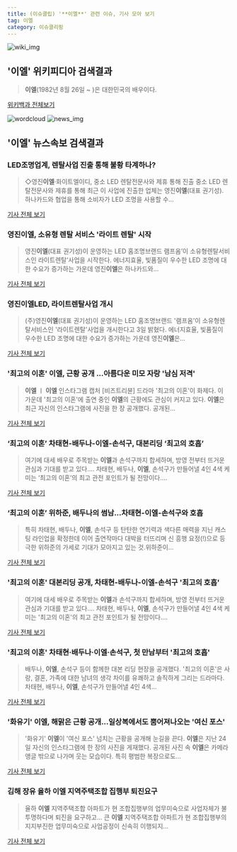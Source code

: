 ```yaml
---
title: (이슈클립) '**이엘**' 관련 이슈, 기사 모아 보기
tag: 이엘
category: 이슈클리핑
---
```

![wiki_img](https://user-images.githubusercontent.com/42597476/44503234-41136a80-a6d0-11e8-9071-6fc6418eafe4.png)
## **'**이엘**'** 위키피디아 검색결과
>**이엘**(1982년 8월 26일 ~ )은 대한민국의 배우이다.

<a href="https://ko.wikipedia.org/wiki/이엘" target="_blank">위키백과 전체보기</a>

![wordcloud](https://s3.ap-northeast-2.amazonaws.com/lyrics101-wordcloud/2018-09-05-1536139677.png)
![news_img](https://user-images.githubusercontent.com/42597476/44507050-1206f400-a6e4-11e8-8d98-7ffbfebb353f.png)
## **'**이엘**'** 뉴스속보 검색결과
### LED조명업계, 렌탈사업 진출 통해 불황 타계하나?

>◇영진**이엘**·화이트엘이디, 중소 LED 렌탈전문사와 제휴 통해 진출 중소 LED 렌탈전문사와 제휴를 통해 최근 이 사업에 진출한 업체는 영진**이엘**(대표 권기성). 하나카드와 협업을 통해 소비자가 LED 조명을 사용할 수...

<a href="http://www.ekn.kr/news/article.html?no=384606" target="_blank">기사 전체 보기</a>

### 영진**이엘**, 소유형 렌탈 서비스 '라이트 렌탈' 시작

>영진**이엘**(대표 권기성)이 운영하는 LED 홈조명브랜드 램프옴’이 소유형렌탈서비스인 라이트렌탈’사업을 시작한다. 에너지효율, 빛품질이 우수한 LED 조명에 대한 수요가 증가하는 가운데 영진**이엘**은 하나카드와...

<a href="http://www.electimes.com/article.php?aid=1536019671164142008" target="_blank">기사 전체 보기</a>

### 영진**이엘**LED, 라이트렌탈사업 개시

>(주)영진**이엘**(대표 권기성)이 운영하는 LED 홈조명브랜드 '램프옴'이 소유형렌탈서비스인 '라이트렌탈'사업을 개시한다고 3일 밝혔다. 에너지효율, 빛품질이 우수한 LED 조명에 대한 수요가 증가하는 가운데 영진**이엘**은...

<a href="http://www.todayenergy.kr/news/articleView.html?idxno=206148" target="_blank">기사 전체 보기</a>

### '최고의 이혼' **이엘**, 근황 공개 …아름다운 미모 자랑 '남심 저격'

>**이엘** ㅣ **이엘** 인스타그램 캡처 [비즈트리뷴] 드라마 '최고의 이혼'이 화제다. 이 가운데 '최고의 이혼'에 출연 중인 **이엘**의 근황에도 관심이 커지고 있다. **이엘**은 최근 자신의 인스타그램에 사진을 한 장 공개했다. 공개된...

<a href="http://www.biztribune.co.kr/news/view.php?no=72259" target="_blank">기사 전체 보기</a>

### ‘최고의 이혼’ 차태현-배두나-**이엘**-손석구, 대본리딩 ‘최고의 호흡’

>여기에 대세 배우로 주목받는 **이엘**과 손석구까지 합세하며, 방영 전부터 뜨거운 관심과 기대를 받고 있다.... 차태현, 배두나, **이엘**, 손석구가 만들어낼 4인 4색 케미는 ‘최고의 이혼’의 최고 관전 포인트가 될 전망이다....

<a href="http://www.kookje.co.kr/news2011/asp/newsbody.asp?code=0500&key=20180902.99099014881" target="_blank">기사 전체 보기</a>

### ‘최고의 이혼’ 위하준, 배두나의 썸남…차태현-**이엘**-손석구와 호흡

>특히 차태현, 배두나, **이엘**, 손석구 등 탄탄한 연기력과 색다른 매력을 지닌 캐스팅 라인업을 확정한데 이어 출연작마다 대박을 터뜨리며 신 흥행 요정(!)으로 등극한 위하준의 가세로 기대가 모아지고 있는 것.위하준이...

<a href="http://www.kookje.co.kr/news2011/asp/newsbody.asp?code=0500&key=20180903.99099000533" target="_blank">기사 전체 보기</a>

### '최고의 이혼' 대본리딩 공개, 차태현-배두나-**이엘**-손석구 '최고의 호흡'

>여기에 대세 배우로 주목받는 **이엘**과 손석구까지 합세하며, 방영 전부터 뜨거운 관심과 기대를 받고 있다.... 차태현, 배두나, **이엘**, 손석구가 만들어낼 4인 4색 케미는 '최고의 이혼'의 최고 관전 포인트가 될 전망이다....

<a href="http://news.imaeil.com/Entertainments/2018090101085956282" target="_blank">기사 전체 보기</a>

### '최고의 이혼' 차태현·배두나·**이엘**·손석구, 첫 만남부터 '최고의 호흡'

>배두나, **이엘**, 손석구 등이 함께한 대본 리딩 현장을 공개했다. '최고의 이혼'은 사랑, 결혼, 가족에 대한 남녀의 생각 차이를 유쾌하고 솔직하게 그리는 드라마다. 차태현, 배두나, **이엘**, 손석구가 만들어낼 4인 4색...

<a href="http://news.hankyung.com/article/201808318982H" target="_blank">기사 전체 보기</a>

### '화유기' **이엘**, 해맑은 근황 공개…일상복에서도 뿜어져나오는 '여신 포스'

>'화유기' **이엘**이 '여신 포스' 넘치는 근황을 공개해 눈길을 끈다. **이엘**은 지난 24일 자신의 인스타그램에 한 장의 사진을 게재했다. 공개된 사진 속 **이엘**은 카메라 앵글 밖으로 나가며 웃는 모습이다. 특히 평범한 복장으로도...

<a href="http://www.topstarnews.net/news/articleView.html?idxno=473951" target="_blank">기사 전체 보기</a>

### 김해 장유 율하 **이엘** 지역주택조합 집행부 퇴진요구

>율하 **이엘** 지역주택조합 아파트가 현 조합집행부의 업무미숙으로 사업자체가 불투명하다며 퇴진을 요구하고... 큰 **이엘** 지역주택조합 아파트가 현 조합집행부의 지지부진한 업무미숙으로 사업공정이 신속히 이행되지...

<a href="http://www.gndomin.com/news/articleView.html?idxno=179280" target="_blank">기사 전체 보기</a>


